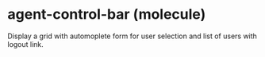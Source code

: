 # agent-control-bar (molecule)

Display a grid with automoplete form for user selection and list of users with logout link.